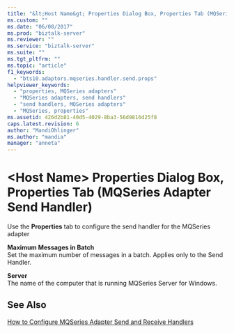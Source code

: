 ```yaml
---
title: "&lt;Host Name&gt; Properties Dialog Box, Properties Tab (MQSeries Adapter Send Handler) | Microsoft Docs"
ms.custom: ""
ms.date: "06/08/2017"
ms.prod: "biztalk-server"
ms.reviewer: ""
ms.service: "biztalk-server"
ms.suite: ""
ms.tgt_pltfrm: ""
ms.topic: "article"
f1_keywords: 
  - "bts10.adaptors.mqseries.handler.send.props"
helpviewer_keywords: 
  - "properties, MQSeries adapters"
  - "MQSeries adapters, send handlers"
  - "send handlers, MQSeries adapters"
  - "MQSeries, properties"
ms.assetid: 426d2b81-40d5-4029-8ba3-56d9816d25f8
caps.latest.revision: 6
author: "MandiOhlinger"
ms.author: "mandia"
manager: "anneta"
---
```

# &lt;Host Name&gt; Properties Dialog Box, Properties Tab (MQSeries Adapter Send Handler)
Use the **Properties** tab to configure the send handler for the MQSeries adapter  
  
 **Maximum Messages in Batch**  
 Set the maximum number of messages in a batch. Applies only to the Send Handler.  
  
 **Server**  
 The name of the computer that is running MQSeries Server for Windows.  
  
## See Also  
 [How to Configure MQSeries Adapter Send and Receive Handlers](../core/how-to-configure-mqseries-adapter-send-and-receive-handlers.md)